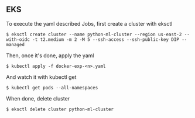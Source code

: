 ## EKS

To execute the yaml described Jobs, first create a cluster with eksctl

    $ eksctl create cluster --name python-ml-cluster --region us-east-2 --with-oidc -t t2.medium -m 2 -M 5 --ssh-access --ssh-public-key DIP --managed

Then, once it's done, apply the yaml

    $ kubectl apply -f docker-exp-<n>.yaml

And watch it with kubectl get

    $ kubectl get pods --all-namespaces

When done, delete cluster

    $ eksctl delete cluster python-ml-cluster
